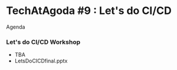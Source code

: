 # TechAtAgoda #9 : Let's do CI/CD

Agenda

### Let's do CI/CD Workshop
- TBA
- LetsDoCICDfinal.pptx
